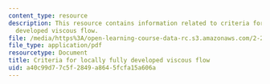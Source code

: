 ```yaml
---
content_type: resource
description: This resource contains information related to criteria for locally fully
  developed viscous flow.
file: /media/https%3A/open-learning-course-data-rc.s3.amazonaws.com/2-25-advanced-fluid-mechanics-fall-2013/a40c99d77c5f2849a8645fcfa15a606a_MIT2_25F13_Criter_for_lo.pdf
file_type: application/pdf
resourcetype: Document
title: Criteria for locally fully developed viscous flow
uid: a40c99d7-7c5f-2849-a864-5fcfa15a606a
---
```


